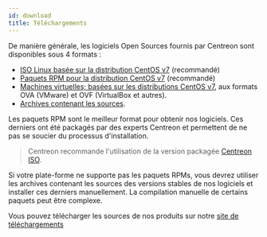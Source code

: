 ```yaml
---
id: download
title: Téléchargements
---
```


De manière générale, les logiciels Open Sources fournis par Centreon sont disponibles sous 4 formats :

* [ISO Linux basée sur la distribution CentOS v7](https://download.centreon.com) (recommandé)
* [Paquets RPM pour la distribution CentOS v7](https://download.centreon.com) (recommandé)
* [Machines virtuelles; basées sur les distributions CentOS v7](https://download.centreon.com), aux formats OVA (VMware)
  et OVF (VirtualBox et autres).
* [Archives contenant les sources](https://download.centreon.com).

Les paquets RPM sont le meilleur format pour obtenir nos logiciels. Ces derniers ont été packagés par des experts
Centreon et permettent de ne pas se soucier du processus d'installation.

> Centreon recommande l'utilisation de la version packagée [Centreon ISO](installation-of-a-central-server/using-centreon-iso).

Si votre plate-forme ne supporte pas les paquets RPMs, vous devrez utiliser les archives contenant les sources des
versions stables de nos logiciels et installer ces derniers manuellement. La compilation manuelle de certains paquets
peut être complexe.

Vous pouvez télécharger les sources de nos produits sur notre [site de téléchargements](https://download.centreon.com)
